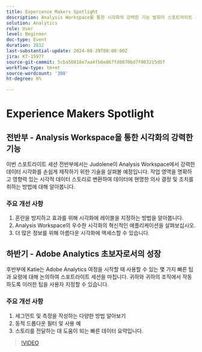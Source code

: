 ```yaml
---
title: Experience Makers Spotlight
description: Analysis Workspace를 통한 시각화의 강력한 기능 발휘이 스포트라이트 세션 전반부에서는 Judolene이 Analysis Workspace에서 강력한 데이터 시각화를 손쉽게 제작하기 위한 기술을 살펴볼 예정입니다. 작업 영역을 명확하고 영향력 있는 시각적 데이터 스토리로 변환하여 데이터에 현명한 의사 결정 및 조치를 취하는 방법에 대해 알아봅니다.  1. 혼란을 방지하고 영향을 줄 수 있도록 시각화에 레이블을 지정하는 방법을 알아봅니다. 2. Analysis Workspace의 멋진 시각화의 혁신적인 응용 프로그램을 살펴봅니다. 3. 더 많은 정보를 위해 아름다운 시각화에 액세스할 수 있습니다. 초보자로서 Adobe Analytics에서 번창하는 케이티는 Adobe Analytics 여정을 시작할 때 사용할 수 있는 몇 가지 빠른 팁과 요령에 대해 논의하여 스포트라이트 세션을 완료합니다. 귀하와 귀하의 조직에서 작동하도록 이러한 팁을 사용자 지정할 수 있습니다. 1. 세그먼트 및 측정을 작성하는 다양한 방법 알아보기 2. 동적 드롭다운 필터 및 사용 예 3. 스토리를 전달하는 데 도움이 되는 빠른 데이터 요약입니다.
solution: Analytics
role: User
level: Beginner
doc-type: Event
duration: 2812
last-substantial-update: 2024-08-29T00:00:00Z
jira: KT-15977
source-git-commit: 5cba50018e7aa4fb0e867fd0070bd7f003215d5f
workflow-type: tm+mt
source-wordcount: '308'
ht-degree: 0%

---
```



# Experience Makers Spotlight

## 전반부 - Analysis Workspace을 통한 시각화의 강력한 기능

이번 스포트라이트 세션 전반부에서는 Judolene이 Analysis Workspace에서 강력한 데이터 시각화를 손쉽게 제작하기 위한 기술을 살펴볼 예정입니다. 작업 영역을 명확하고 영향력 있는 시각적 데이터 스토리로 변환하여 데이터에 현명한 의사 결정 및 조치를 취하는 방법에 대해 알아봅니다.

### 주요 개선 사항

1. 혼란을 방지하고 효과를 위해 시각화에 레이블을 지정하는 방법을 알아봅니다.
2. Analysis Workspace의 우수한 시각화의 혁신적인 애플리케이션을 살펴보십시오.
3. 더 많은 정보를 위해 아름다운 시각화에 액세스할 수 있습니다.

## 하반기 - Adobe Analytics 초보자로서의 성장

후반부에 Katie는 Adobe Analytics 여정을 시작할 때 사용할 수 있는 몇 가지 빠른 팁과 요령에 대해 논의하여 스포트라이트 세션을 마칩니다. 귀하와 귀하의 조직에서 작동하도록 이러한 팁을 사용자 지정할 수 있습니다.

### 주요 개선 사항

1. 세그먼트 및 측정을 작성하는 다양한 방법 알아보기
2. 동적 드롭다운 필터 및 사용 예
3. 스토리를 전달하는 데 도움이 되는 빠른 데이터 요약입니다.

>[!VIDEO](https://video.tv.adobe.com/v/3432749/?learn=on)
